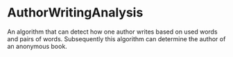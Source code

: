 # AuthorWritingAnalysis
An algorithm that can detect how one author writes based on used words and pairs of words. Subsequently this algorithm can determine the author of an anonymous book.
